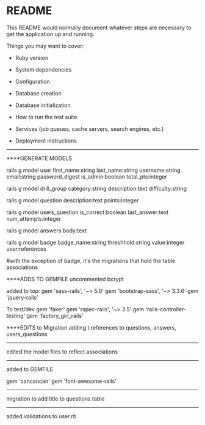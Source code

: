 # README

This README would normally document whatever steps are necessary to get the
application up and running.

Things you may want to cover:

* Ruby version

* System dependencies

* Configuration

* Database creation

* Database initialization

* How to run the test suite

* Services (job queues, cache servers, search engines, etc.)

* Deployment instructions

*******************
****GENERATE MODELS

rails g model user first_name:string last_name:string username:string email:string password_digest is_admin:boolean total_pts:integer

rails g model drill_group category:string description:text difficulty:string

rails g model question description:text points:integer

rails g model users_question is_correct:boolean last_answer:text num_attempts:integer

rails g model answers body:text

rails g model badge badge_name:string threshhold:string value:integer user:references

#with the exception of badge, it's the migrations that hold the table associations

****ADDS TO GEMFILE
uncommented bcrypt

added to top:
gem 'sass-rails', '~> 5.0'
gem 'bootstrap-sass', '~> 3.3.6'
gem 'jquery-rails'

To test/dev
gem 'faker'
gem 'rspec-rails', '~> 3.5'
gem 'rails-controller-testing'
gem 'factory_girl_rails'




****EDITS to Migration
adding t.references to questions, answers, users_questions


****
edited the model files to reflect associations

****
added to GEMFILE

gem 'cancancan'
gem 'font-awesome-rails'
****
migration to add title to questions table
****
added validations to user.rb
